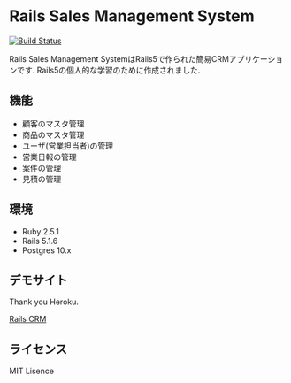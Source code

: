 # Rails Sales Management System

[![Build Status](https://travis-ci.org/twinbird/rails-sales-management-system.svg?branch=master)](https://travis-ci.org/twinbird/rails-sales-management-system)

Rails Sales Management SystemはRails5で作られた簡易CRMアプリケーションです.
Rails5の個人的な学習のために作成されました.

## 機能

 * 顧客のマスタ管理
 * 商品のマスタ管理
 * ユーザ(営業担当者)の管理
 * 営業日報の管理
 * 案件の管理
 * 見積の管理

## 環境

 * Ruby 2.5.1
 * Rails 5.1.6
 * Postgres 10.x

## デモサイト

Thank you Heroku.

[Rails CRM](https://rails-sales-management-system.herokuapp.com/)

## ライセンス

MIT Lisence
